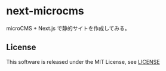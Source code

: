 # next-microcms

microCMS + Next.js で静的サイトを作成してみる。

## License

This software is released under the MIT License, see [LICENSE](LICENSE)
